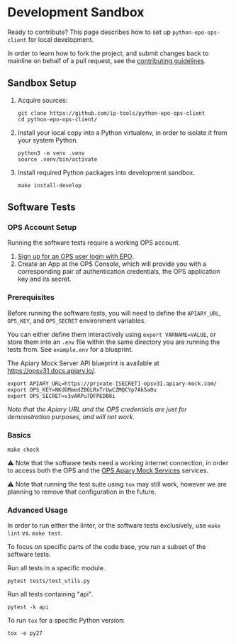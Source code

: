 # Development Sandbox

Ready to contribute? This page describes how to set up `python-epo-ops-client`
for local development.

In order to learn how to fork the project, and submit changes back to mainline
on behalf of a pull request, see the [contributing guidelines](contributing.md).


## Sandbox Setup

1.  Acquire sources:
    ```shell
    git clone https://github.com/ip-tools/python-epo-ops-client
    cd python-epo-ops-client/
    ```

2.  Install your local copy into a Python virtualenv, in order to isolate
    it from your system Python.
    ```shell
    python3 -m venv .venv
    source .venv/bin/activate
    ```

3.  Install required Python packages into development sandbox.
    ```shell
    make install-develop
    ```


## Software Tests


### OPS Account Setup

Running the software tests require a working OPS account.

1.  [Sign up for an OPS user login with EPO][ops registration].
2.  Create an App at the OPS Console, which will provide you with a corresponding
    pair of authentication credentials, the OPS application key and its secret.


### Prerequisites

Before running the software tests, you will need to define the `APIARY_URL`,
`OPS_KEY`, and `OPS_SECRET` environment variables.

You can either define them interactively using `export VARNAME=VALUE`, or store
them into an `.env` file within the same directory you are running the tests from.
See `example.env` for a blueprint.

The Apiary Mock Server API blueprint is available at <https://opsv31.docs.apiary.io/>.

```shell
export APIARY_URL=https://private-[SECRET]-opsv31.apiary-mock.com/
export OPS_KEY=NKdGMmedZBGLRxTrUwCZMQCYp7Ak5a0u
export OPS_SECRET=v3vARPu7DFPEDB8i
```

_Note that the Apiary URL and the OPS credentials are just for demonstration
purposes, and will not work._


### Basics

```shell
make check
```

⚠️ Note that the software tests need a working internet connection, in order to
access both the OPS and the [OPS Apiary Mock Services][apiary ops] services.

⚠️ Note that running the test suite using `tox` may still work, however we are
planning to remove that configuration in the future.


### Advanced Usage

In order to run either the linter, or the software tests exclusively,
use `make lint` vs. `make test`.

To focus on specific parts of the code base, you run a subset of the software
tests.

Run all tests in a specific module.
```shell
pytest tests/test_utils.py
```

Run all tests containing "api".
```shell
pytest -k api
```

To run `tox` for a specific Python version:
```shell
tox -e py27
```


[apiary ops]: https://opsv31.docs.apiary.io/
[ops registration]: https://developers.epo.org/user/register
